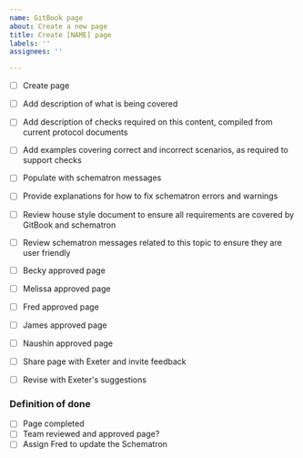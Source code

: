 ```yaml
---
name: GitBook page
about: Create a new page
title: Create [NAME] page
labels: ''
assignees: ''

---
```


- [ ] Create page 
- [ ] Add description of what is being covered
- [ ] Add description of checks required on this content, compiled from current protocol documents
- [ ] Add examples covering correct and incorrect scenarios, as required to support checks
- [ ] Populate with schematron messages
- [ ] Provide explanations for how to fix schematron errors and warnings
- [ ] Review house style document to ensure all requirements are covered by GitBook and schematron
- [ ] Review schematron messages related to this topic to ensure they are user friendly
- [ ] Becky approved page
- [ ] Melissa approved page
- [ ] Fred approved page
- [ ] James approved page
- [ ] Naushin approved page
- [ ] Share page with Exeter and invite feedback
- [ ] Revise with Exeter's suggestions


### Definition of done
- [ ] Page completed
- [ ] Team reviewed and approved page?
- [ ] Assign Fred to update the Schematron
